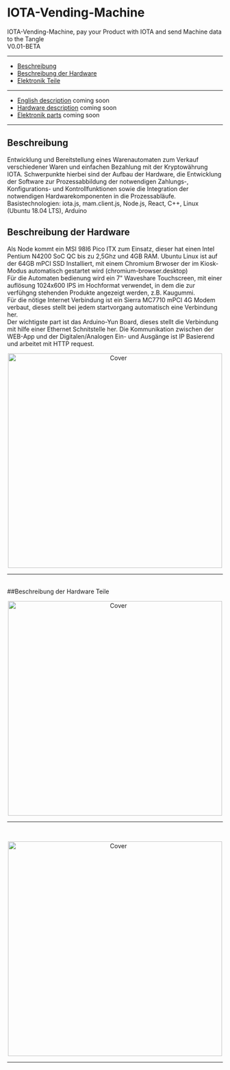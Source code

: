 # IOTA-Vending-Machine
IOTA-Vending-Machine, pay your Product with IOTA and send Machine data to the Tangle
<br>
V0.01-BETA 

* * *

+ [Beschreibung](#german)
+ [Beschreibung der Hardware](#PCHardware)
+ [Elektronik Teile](#Elektronikteile)
***
+ [English description](#english) coming soon
+ [Hardware description](#PCHarwareparts) coming soon
+ [Elektronik parts](#Elektronikpatrs) coming soon

* * *
<a name="german"></a><h2>Beschreibung</h2>
Entwicklung und Bereitstellung eines Warenautomaten zum Verkauf verschiedener Waren und einfachen Bezahlung mit der Kryptowährung IOTA. Schwerpunkte hierbei sind der Aufbau der Hardware, die Entwicklung der Software zur Prozessabbildung der notwendigen Zahlungs-, Konfigurations- und Kontrollfunktionen sowie die Integration der notwendigen Hardwarekomponenten in die Prozessabläufe.
<br>
Basistechnologien: iota.js, mam.client.js, Node.js, React, C++, Linux (Ubuntu 18.04 LTS), Arduino


<a name="PCHardware"></a><h2>Beschreibung der Hardware</h2>
Als Node kommt ein MSI 98I6 Pico ITX zum Einsatz, dieser hat einen Intel Pentium N4200 SoC QC bis zu 2,5Ghz und 4GB RAM. Ubuntu Linux ist auf der 64GB mPCI SSD Installiert, mit einem Chromium Brwoser der im Kiosk-Modus automatisch gestartet wird (chromium-browser.desktop)
<br>
Für die Automaten bedienung wird ein 7" Waveshare Touchscreen, mit einer auflösung 1024x600 IPS im Hochformat verwendet, in dem die zur verfühgng stehenden Produkte angezeigt werden, z.B. Kaugummi.
<br>
Für die nötige Internet Verbindung ist ein Sierra MC7710 mPCI 4G Modem verbaut, dieses stellt bei jedem startvorgang automatisch eine Verbindung her.
<br>
Der wichtigste part ist das Arduino-Yun Board, dieses stellt die Verbindung mit hilfe einer Ethernet Schnitstelle her. Die Kommunikation zwischen der WEB-App und der Digitalen/Analogen Ein- und Ausgänge ist IP Basierend und arbeitet mit HTTP request.
<br>



<p><center><img src="https://oxinon.com/wp-content/uploads/2019/02/KomponentAll5.png" alt="Cover" width="500"></center></p>
<hr>
<br>
##<a name="Elektronikteile"></a>Beschreibung der Hardware Teile


<p><center><img src="https://oxinon.com/wp-content/uploads/2019/02/BridgeBlockDiag-2.png" alt="Cover" width="500"></center></p>
<hr>
<br>
<p><center><img src="https://oxinon.com/wp-content/uploads/2019/02/fritzing.png" alt="Cover" width="500"></center></p>
<hr>
<br>

